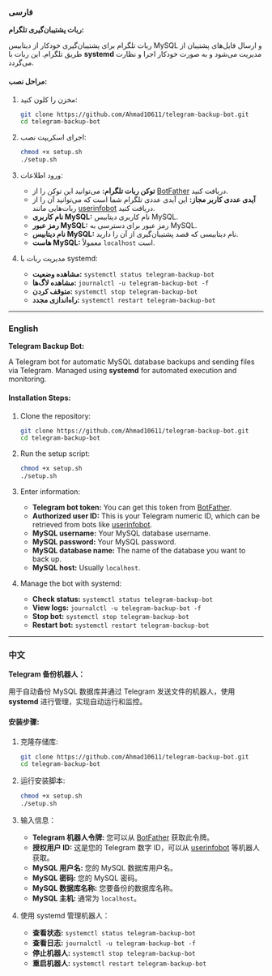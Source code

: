 ### فارسی

**ربات پشتیبان‌گیری تلگرام:**

ربات تلگرام برای پشتیبان‌گیری خودکار از دیتابیس MySQL و ارسال فایل‌های پشتیبان از طریق تلگرام. این ربات با **systemd** مدیریت می‌شود و به صورت خودکار اجرا و نظارت می‌گردد.

#### مراحل نصب:
1. مخزن را کلون کنید:
   ```bash
   git clone https://github.com/Ahmad10611/telegram-backup-bot.git
   cd telegram-backup-bot
   ```

2. اجرای اسکریپت نصب:
   ```bash
   chmod +x setup.sh
   ./setup.sh
   ```

3. ورود اطلاعات:
   - **توکن ربات تلگرام:** می‌توانید این توکن را از [BotFather](https://t.me/BotFather) دریافت کنید.
   - **آیدی عددی کاربر مجاز:** این آیدی عددی تلگرام شما است که می‌توانید آن را از ربات‌هایی مانند [userinfobot](https://t.me/userinfobot) دریافت کنید.
   - **نام کاربری MySQL:** نام کاربری دیتابیس MySQL.
   - **رمز عبور MySQL:** رمز عبور برای دسترسی به MySQL.
   - **نام دیتابیس MySQL:** نام دیتابیسی که قصد پشتیبان‌گیری از آن را دارید.
   - **هاست MySQL:** معمولاً `localhost` است.

4. مدیریت ربات با systemd:
   - **مشاهده وضعیت:** `systemctl status telegram-backup-bot`
   - **مشاهده لاگ‌ها:** `journalctl -u telegram-backup-bot -f`
   - **متوقف کردن:** `systemctl stop telegram-backup-bot`
   - **راه‌اندازی مجدد:** `systemctl restart telegram-backup-bot`

---

### English

**Telegram Backup Bot:**

A Telegram bot for automatic MySQL database backups and sending files via Telegram. Managed using **systemd** for automated execution and monitoring.

#### Installation Steps:
1. Clone the repository:
   ```bash
   git clone https://github.com/Ahmad10611/telegram-backup-bot.git
   cd telegram-backup-bot
   ```

2. Run the setup script:
   ```bash
   chmod +x setup.sh
   ./setup.sh
   ```

3. Enter information:
   - **Telegram bot token:** You can get this token from [BotFather](https://t.me/BotFather).
   - **Authorized user ID:** This is your Telegram numeric ID, which can be retrieved from bots like [userinfobot](https://t.me/userinfobot).
   - **MySQL username:** Your MySQL database username.
   - **MySQL password:** Your MySQL password.
   - **MySQL database name:** The name of the database you want to back up.
   - **MySQL host:** Usually `localhost`.

4. Manage the bot with systemd:
   - **Check status:** `systemctl status telegram-backup-bot`
   - **View logs:** `journalctl -u telegram-backup-bot -f`
   - **Stop bot:** `systemctl stop telegram-backup-bot`
   - **Restart bot:** `systemctl restart telegram-backup-bot`

---

### 中文

**Telegram 备份机器人：**

用于自动备份 MySQL 数据库并通过 Telegram 发送文件的机器人，使用 **systemd** 进行管理，实现自动运行和监控。

#### 安装步骤:
1. 克隆存储库:
   ```bash
   git clone https://github.com/Ahmad10611/telegram-backup-bot.git
   cd telegram-backup-bot
   ```

2. 运行安装脚本:
   ```bash
   chmod +x setup.sh
   ./setup.sh
   ```

3. 输入信息：
   - **Telegram 机器人令牌:** 您可以从 [BotFather](https://t.me/BotFather) 获取此令牌。
   - **授权用户 ID:** 这是您的 Telegram 数字 ID，可以从 [userinfobot](https://t.me/userinfobot) 等机器人获取。
   - **MySQL 用户名:** 您的 MySQL 数据库用户名。
   - **MySQL 密码:** 您的 MySQL 密码。
   - **MySQL 数据库名称:** 您要备份的数据库名称。
   - **MySQL 主机:** 通常为 `localhost`。

4. 使用 systemd 管理机器人：
   - **查看状态:** `systemctl status telegram-backup-bot`
   - **查看日志:** `journalctl -u telegram-backup-bot -f`
   - **停止机器人:** `systemctl stop telegram-backup-bot`
   - **重启机器人:** `systemctl restart telegram-backup-bot`
